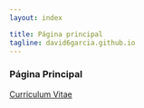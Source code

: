 ```yaml
---
layout: index

title: Página principal
tagline: david6garcia.github.io
---
```

### Página Principal

[Curriculum Vitae](about)
